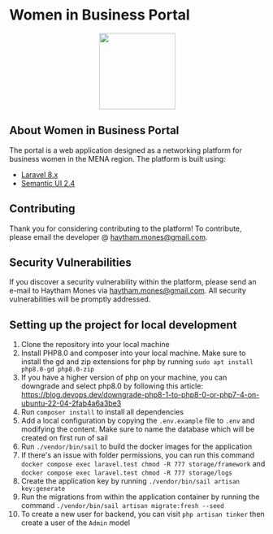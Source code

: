 # Women in Business Portal
<p align="center"><img src="https://portal.womeninbusiness-mena.com/images/logo.png" width="150"></p>


## About Women in Business Portal

The portal is a web application designed as a networking platform for business women in the MENA region. The platform is built using:

- [Laravel 8.x](https://laravel.com/docs/8.x)
- [Semantic UI 2.4](https://semantic-ui.com/)


## Contributing

Thank you for considering contributing to the platform! To contribute, please email the developer @ [haytham.mones@gmail.com](mailto:haytham.mones@gmail.com).


## Security Vulnerabilities

If you discover a security vulnerability within the platform, please send an e-mail to Haytham Mones via [haytham.mones@gmail.com](mailto:haytham.mones@gmail.com). All security vulnerabilities will be promptly addressed.

## Setting up the project for local development
1. Clone the repository into your local machine
2. Install PHP8.0 and composer into your local machine. Make sure to install the gd and zip extensions for php by running `sudo apt install php8.0-gd php8.0-zip`
3. If you have a higher version of php on your machine, you can downgrade and select php8.0 by following this article: https://blog.devops.dev/downgrade-php8-1-to-php8-0-or-php7-4-on-ubuntu-22-04-2fab4a6a3be3
4. Run `composer install` to install all dependencies
5. Add a local configuration by copying the `.env.example` file to `.env` and modifying the content. Make sure to name the database which will be created on first run of sail
6. Run `./vendor/bin/sail` to build the docker images for the application
7. If there's an issue with folder permissions, you can run this command `docker compose exec laravel.test chmod -R 777 storage/framework` and `docker compose exec laravel.test chmod -R 777 storage/logs`
8. Create the application key by running `./vendor/bin/sail artisan key:generate`
9. Run the migrations from within the application container by running the command `./vendor/bin/sail artisan migrate:fresh --seed`
10. To create a new user for backend, you can visit `php artisan tinker` then create a user of the `Admin` model

